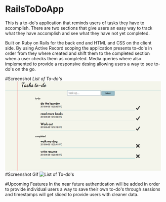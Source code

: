# RailsToDoApp
This is a to-do's application that reminds users of tasks they have to accomplish. There are two sections that give users an easy way to track what they have accomplish and see what they have not yet completed.

Built on Ruby on Rails for the back end and HTML and CSS on the client side. By using Active Record scoping the application presents to-do's in order from they where created and shift them to the completed section when a user checks them as completed. Media queries where also implemented to provide a responsive desing allowing users a way to see to-do's on the go.

#Screenshot *List of To-do's*
![List of To-do's](/todomain.png)
#Screenshot Gif
![List of To-do's](/todo.gif)

#Upcoming Features 
In the near future authentication will be added in order to provide individual users a way to save their own to-do's through sessions and timestamps will get sliced to provide users with cleaner data.

